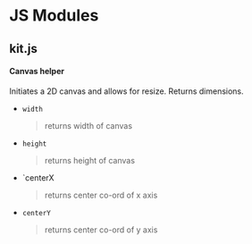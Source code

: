 # JS Modules

## kit.js

#### Canvas helper

Initiates a 2D canvas and allows for resize. Returns dimensions.

- `width`
	>returns width of canvas
- `height`
	>returns height of canvas
- `centerX
	>returns center co-ord of x axis
- `centerY`
	>returns center co-ord of y axis

